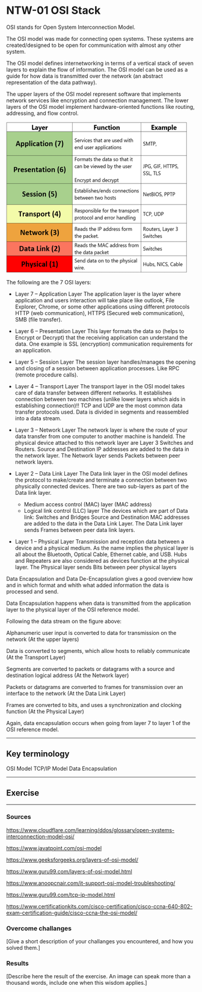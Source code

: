 # NTW-01  OSI Stack

OSI stands for Open System Interconnection Model.

The OSI model was made for connecting open systems. These systems are created/designed to be open for communication with almost any other system.

The OSI model defines internetworking in terms of a vertical stack of seven layers to explain the flow of information. The OSI model can be used as a guide for how data is transmitted over the network (an abstract representation of the data pathway).

The upper layers of the OSI model represent software that implements network services like encryption and connection management. 
The lower layers of the OSI model implement hardware-oriented functions like routing, addressing, and flow control.

![alt text](../00_includes/NTW/OSI-model%20overview.PNG)

The following are the 7 OSI layers:

* Layer 7 – Application Layer
The application layer is the layer where application and users interaction will take place like outlook, File Explorer, Chrome, or some other applications using different protocols HTTP (web communication), HTTPS (Secured web communication), SMB (file transfer).

* Layer 6 – Presentation Layer
This layer formats the data so (helps to Encrypt or Decrypt) that the receiving application can understand the data. One example is SSL (encryption) communication requirements for an application.


* Layer 5 – Session Layer
The session layer handles/manages the opening and closing of a session between application processes. Like RPC (remote procedure calls).

* Layer 4 – Transport Layer
The transport layer in the OSI model takes care of data transfer between different networks. It establishes connection between two machines (unlike lower layers which aids in establishing connection)!!
TCP and UDP are the most common data transfer protocols used. Data is divided in segments and reassembled into a data stream.

* Layer 3 – Network Layer
The network layer is where the route of your data transfer from one computer to another machine is handeld. The physical device attached to this network layer are Layer 3 Switches and Routers.
Source and Destination IP addresses are added to the data in the network layer. The Network layer sends Packets between peer network layers.


* Layer 2 – Data Link Layer
 The Data link layer in the OSI model defines the protocol to make/create and terminate a connection between two physically connected devices.
 There are two sub-layers as part of the Data link layer.
    * Medium access control (MAC) layer (MAC address)
    * Logical link control (LLC) layer
 The devices which are part of Data link: Switches and Bridges
 Source and Destination MAC addresses are added to the data in the Data Link Layer. The Data Link layer sends Frames between peer data link layers.
 
* Layer 1 – Physical Layer
Transmission and reception data between a device and a physical medium. As the name implies the physical layer is all about the Bluetooth, Optical Cable, Ethernet cable, and USB. Hubs and Repeaters are also considered as devices function at the physical layer.
The Physical layer sends Bits between peer physical layers

Data Encapsulation and Data De-Encapsulation gives a good overview how and in which format and whith what added information the data is processed and send.

Data Encapsulation happens when data is transmitted from the application layer to the physical layer of the OSI reference model.



Following the data stream on the figure above:

Alphanumeric user input is converted to data for transmission on the network (At the upper layers)

Data is converted to segments, which allow hosts to reliably communicate (At the Transport Layer)

Segments are converted to packets or datagrams with a source and destination logical address (At the Network layer)

Packets or datagrams are converted to frames for transmission over an interface to the network (At the Data Link Layer)

Frames are converted to bits, and uses a synchronization and clocking function (At the Physical Layer)

Again, data encapsulation occurs when going from layer 7 to layer 1 of the OSI reference model.










***
## Key terminology

OSI Model
TCP/IP Model
Data Encapsulation




***
## Exercise


***
### Sources

https://www.cloudflare.com/learning/ddos/glossary/open-systems-interconnection-model-osi/

https://www.javatpoint.com/osi-model

https://www.geeksforgeeks.org/layers-of-osi-model/

https://www.guru99.com/layers-of-osi-model.html

https://www.anoopcnair.com/it-support-osi-model-troubleshooting/

https://www.guru99.com/tcp-ip-model.html

https://www.certificationkits.com/cisco-certification/cisco-ccna-640-802-exam-certification-guide/cisco-ccna-the-osi-model/



### Overcome challanges
[Give a short description of your challanges you encountered, and how you solved them.]

### Results
[Describe here the result of the exercise. An image can speak more than a thousand words, include one when this wisdom applies.]
